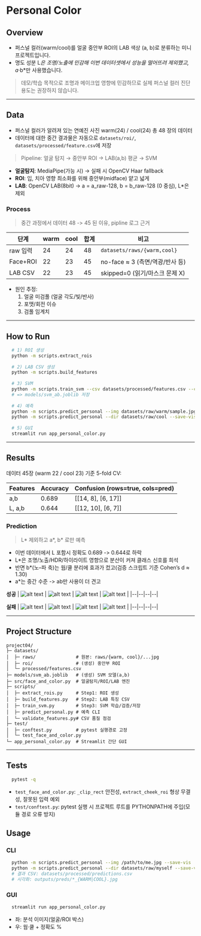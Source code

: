 # Personal Color 

## Overview
- 퍼스널 컬러(warm/cool)를 얼굴 중안부 ROI의 LAB 색상 (a, b)로 분류하는 미니 프로젝트입니다.
- 명도 성분 L*은 조명/노출에 민감해 이번 데이터셋에서 성능을 떨어뜨려 제외했고, a*·b*만 사용했습니다.

> 데모/학습 목적으로 조명과 메이크업 영향에 민감하므로 실제 퍼스널 컬러 진단 용도는 권장하지 않습니다.

---

## Data
- 퍼스널 컬러가 알려져 있는 연예진 사진 warm(24) / cool(24) 총 48 장의 데이터
- 데이터에 대한 중간 결과물은 자동으로 `datasets/roi/`, `datasets/processed/feature.csv`에 저장

> Pipeline: 얼굴 탐지 → 중안부 ROI → LAB(a,b) 평균 → SVM
- **얼굴탐지**: MediaPipe(가능 시) → 실패 시 OpenCV Haar fallback
- **ROI**: 입, 치아 영향 최소화를 위해 중안부(midface) 얕고 넓게
- **LAB**: OpenCV LAB(8bit) → a = a_raw-128, b = b_raw-128 (0 중심), L*은 제외

### Process
> 중간 과정에서 데이터 48 -> 45 된 이유, pipline 로그 근거

| 단계 | warm | cool | 합계 | 비고 |
|--|--|--|--|--|
| raw 입력 | 24 | 24 | 48 | `datasets/raws/{warm,cool}` | 
| Face+ROI | 22 | 23 | 45 | no-face ≈ 3 (측면/역광/반사 등) |
| LAB CSV | 22 | 23 | 45 | skipped=0 (읽기/마스크 문제 X) |

- 원인 추정: 
    1. 얼굴 미검풀 (얼굴 각도/빛/반사)
    2. 포맷/회전 이슈
    3. 검풀 임계치

---

## How to Run
```bash
  # 1) ROI 생성
  python -m scripts.extract_rois
  
  # 2) LAB CSV 생성
  python -m scripts.build_features
  
  # 3) SVM
  python -m scripts.train_svm --csv datasets/processed/features.csv --cv 5
  # => models/svm_ab.joblib 저장
  
  # 4) 예측
  python -m scripts.predict_personal --img datasets/raw/warm/sample.jpg --save-vis
  python -m scripts.predict_personal --dir datasets/raw/cool --save-vis
  
  # 5) GUI
  streamlit run app_personal_color.py
```

---

## Results
데이터 45장 (warm 22 / cool 23) 기준 5-fold CV:

| Features | Accuracy | Confusion (rows=true, cols=pred) |
|--|--|--|
| a,b | 0.689 | [[14, 8], [6, 17]]
| L, a,b | 0.644 | [[12, 10], [6, 7]]

### Prediction
> L* 제외하고 a*, b* 로만 예측
- 이번 데이터에서 L 포함시 정확도 0.689 -> 0.644로 하락
- L*은 조명/노출/HDR/하이라이트 영향으로 분산이 커져 클래스 신호를 희석
- 반면 b*(노–파 축)는 웜/쿨 분리에 효과가 컸고(검증 스크립트 기준 Cohen’s d ≈ 1.30)
- a*는 중간 수준 -> ab만 사용이 더 견고

**성공**
| ![alt text](outputs/preds/fall_warm1_warm.jpg) | ![alt text](outputs/preds/spring_warm2_warm.jpg) | ![alt text](outputs/preds/summer_cool1_cool.jpg) | ![alt text](outputs/preds/winter_cool4_cool.jpg) | 
|--|--|--|--|

**실패**
| ![alt text](outputs/preds/fall_warm4_cool.jpg) | ![alt text](outputs/preds/spring_warm12_cool.jpg) | ![alt text](outputs/preds/summer_cool3_warm.jpg) | ![alt text](outputs/preds/winter_cool1_warm.jpg) |
|--|--|--|--|

---

## Project Structure
```text
project04/
├─ datasets/
│  ├─ raws/               # 원본: raws/{warm, cool}/...jpg
│  ├─ roi/                # (생성) 중안부 ROI
│  └─ processed/features.csv
├─ models/svm_ab.joblib   # (생성) SVM 모델(a,b)
├─ src/face_and_color.py  # 얼굴탐지/ROI/LAB 엔진
├─ scripts/
│  ├─ extract_rois.py     # Step1: ROI 생성
│  ├─ build_features.py   # Step2: LAB 특징 CSV
│  ├─ train_svm.py        # Step3: SVM 학습/검증/저장
│  ├─ predict_personal.py # 예측 CLI
│  └─ validate_features.py# CSV 품질 점검
├─ test/
│  ├─ conftest.py         # pytest 실행경로 고정
│  └─ test_face_and_color.py
└─ app_personal_color.py  # Streamlit 간단 GUI
```

---

## Tests
```bash
  pytest -q
```
- `test_face_and_color.py`: `_clip_rect` 안전성, `extract_cheek_roi` 형상 무결성, 잘못된 입력 예외
- `test/conftest.py`: pytest 실행 시 프로젝트 루트를 PYTHONPATH에 주입(모듈 경로 오류 방지)

## Usage
### CLI
```bash
  python -m scripts.predict_personal --img /path/to/me.jpg --save-vis
  python -m scripts.predict_personal --dir datasets/raw/myself --save-vis
  # 결과 CSV: datasets/processed/predictions.csv
  # 시각화: outputs/preds/*_{WARM|COOL}.jpg
```

### GUI
```bash
  streamlit run app_personal_color.py
```
- 좌: 분석 이미지(얼굴/ROI 박스) 
- 우: 웜·쿨 + 정확도 %